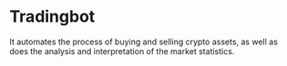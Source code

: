 # Tradingbot
 It automates the process of buying and selling crypto assets, as well as does the analysis and interpretation of the market statistics.
